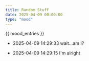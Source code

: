 ```yaml
---
title: Random Stuff
date: 2025-04-09 00:00:00
type: "mood"
---
```

{{ mood_entries }}

- 2025-04-09 14:29:33
  wait...am I?

- 2025-04-09 14:29:15
  I'm alright
